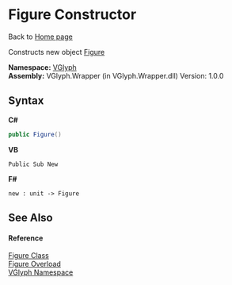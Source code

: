 # Figure Constructor 
Back to <a href="Home.md">Home page</a> 

Constructs new object <a href="T_VGlyph_Figure.md">Figure</a>

**Namespace:**&nbsp;<a href="N_VGlyph.md">VGlyph</a><br />**Assembly:**&nbsp;VGlyph.Wrapper (in VGlyph.Wrapper.dll) Version: 1.0.0

## Syntax

**C#**<br />
``` C#
public Figure()
```

**VB**<br />
``` VB
Public Sub New
```

**F#**<br />
``` F#
new : unit -> Figure
```


## See Also


#### Reference
<a href="T_VGlyph_Figure.md">Figure Class</a><br /><a href="Overload_VGlyph_Figure__ctor.md">Figure Overload</a><br /><a href="N_VGlyph.md">VGlyph Namespace</a><br />